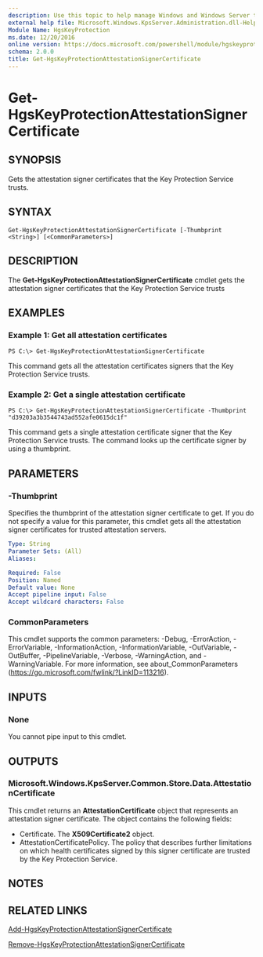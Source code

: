 ```yaml
---
description: Use this topic to help manage Windows and Windows Server technologies with Windows PowerShell.
external help file: Microsoft.Windows.KpsServer.Administration.dll-Help.xml
Module Name: HgsKeyProtection
ms.date: 12/20/2016
online version: https://docs.microsoft.com/powershell/module/hgskeyprotection/get-hgskeyprotectionattestationsignercertificate?view=windowsserver2022-ps&wt.mc_id=ps-gethelp
schema: 2.0.0
title: Get-HgsKeyProtectionAttestationSignerCertificate
---
```


# Get-HgsKeyProtectionAttestationSignerCertificate

## SYNOPSIS
Gets the attestation signer certificates that the Key Protection Service trusts.

## SYNTAX

```
Get-HgsKeyProtectionAttestationSignerCertificate [-Thumbprint <String>] [<CommonParameters>]
```

## DESCRIPTION
The **Get-HgsKeyProtectionAttestationSignerCertificate** cmdlet gets the attestation signer certificates that the Key Protection Service trusts

## EXAMPLES

### Example 1: Get all attestation certificates
```
PS C:\> Get-HgsKeyProtectionAttestationSignerCertificate
```

This command gets all the attestation certificates signers that the Key Protection Service trusts.

### Example 2: Get a single attestation certificate
```
PS C:\> Get-HgsKeyProtectionAttestationSignerCertificate -Thumbprint "d39203a3b3544743ad552afe0615dc1f"
```

This command gets a single attestation certificate signer that the Key Protection Service trusts.
The command looks up the certificate signer by using a thumbprint.

## PARAMETERS

### -Thumbprint
Specifies the thumbprint of the attestation signer certificate to get.
If you do not specify a value for this parameter, this cmdlet gets all the attestation signer certificates for trusted attestation servers.

```yaml
Type: String
Parameter Sets: (All)
Aliases: 

Required: False
Position: Named
Default value: None
Accept pipeline input: False
Accept wildcard characters: False
```

### CommonParameters
This cmdlet supports the common parameters: -Debug, -ErrorAction, -ErrorVariable, -InformationAction, -InformationVariable, -OutVariable, -OutBuffer, -PipelineVariable, -Verbose, -WarningAction, and -WarningVariable. For more information, see about_CommonParameters (https://go.microsoft.com/fwlink/?LinkID=113216).

## INPUTS

### None
You cannot pipe input to this cmdlet.

## OUTPUTS

### Microsoft.Windows.KpsServer.Common.Store.Data.AttestationCertificate
This cmdlet returns an **AttestationCertificate** object that represents an attestation signer certificate.
The object contains the following fields: 

- Certificate.
The **X509Certificate2** object. 
- AttestationCertificatePolicy.
The policy that describes further limitations on which health certificates signed by this signer certificate are trusted by the Key Protection Service.

## NOTES

## RELATED LINKS

[Add-HgsKeyProtectionAttestationSignerCertificate](./Add-HgsKeyProtectionAttestationSignerCertificate.md)

[Remove-HgsKeyProtectionAttestationSignerCertificate](./Remove-HgsKeyProtectionAttestationSignerCertificate.md)

